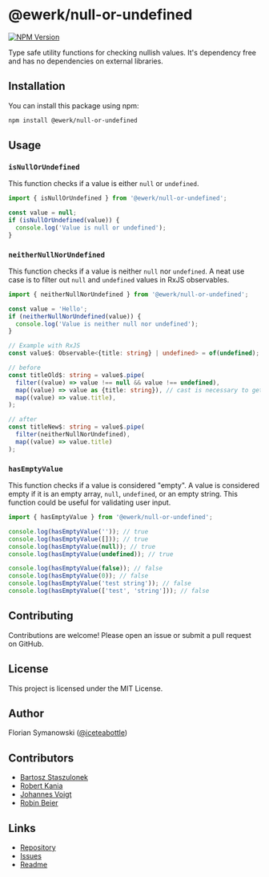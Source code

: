 # @ewerk/null-or-undefined

[![NPM Version](https://img.shields.io/npm/v/%40ewerk%2Fnull-or-undefined?registry_uri=https%3A%2F%2Fregistry.npmjs.org)](https://www.npmjs.com/package/@ewerk/null-or-undefined)

Type safe utility functions for checking nullish values.
It's dependency free and has no dependencies on external libraries.

## Installation

You can install this package using npm:

```sh
npm install @ewerk/null-or-undefined
```

## Usage

### `isNullOrUndefined`

This function checks if a value is either `null` or `undefined`.

```typescript
import { isNullOrUndefined } from '@ewerk/null-or-undefined';

const value = null;
if (isNullOrUndefined(value)) {
  console.log('Value is null or undefined');
}
```

### `neitherNullNorUndefined`

This function checks if a value is neither `null` nor `undefined`. A neat use case is to filter out `null` and `undefined` values in RxJS observables.

```typescript
import { neitherNullNorUndefined } from '@ewerk/null-or-undefined';

const value = 'Hello';
if (neitherNullNorUndefined(value)) {
  console.log('Value is neither null nor undefined');
}

// Example with RxJS
const value$: Observable<{title: string} | undefined> = of(undefined);

// before
const titleOld$: string = value$.pipe(
  filter((value) => value !== null && value !== undefined),
  map((value) => value as {title: string}), // cast is necessary to get rid of the undefined type
  map((value) => value.title),
);

// after
const titleNew$: string = value$.pipe(
  filter(neitherNullNorUndefined),
  map((value) => value.title)
);
```

### `hasEmptyValue`

This function checks if a value is considered "empty". A value is considered empty if it is an empty array, `null`, `undefined`, or an empty string.
This function could be useful for validating user input.

```typescript
import { hasEmptyValue } from '@ewerk/null-or-undefined';

console.log(hasEmptyValue('')); // true
console.log(hasEmptyValue([])); // true
console.log(hasEmptyValue(null)); // true
console.log(hasEmptyValue(undefined)); // true

console.log(hasEmptyValue(false)); // false
console.log(hasEmptyValue(0)); // false
console.log(hasEmptyValue('test string')); // false
console.log(hasEmptyValue(['test', 'string'])); // false
```

## Contributing

Contributions are welcome! Please open an issue or submit a pull request on GitHub.

## License

This project is licensed under the MIT License.

## Author

Florian Symanowski ([@iceteabottle](https://github.com/iceteabottle))

## Contributors

- [Bartosz Staszulonek](https://github.com/barsta1)
- [Robert Kania](https://github.com/RobusK)
- [Johannes Voigt](https://github.com/jvoigt)
- [Robin Beier](https://github.com/rbeier)

## Links

- [Repository](https://github.com/ewerk/null-or-undefined)
- [Issues](https://github.com/ewerk/null-or-undefined/issues)
- [Readme](https://github.com/ewerk/null-or-undefined#readme)
